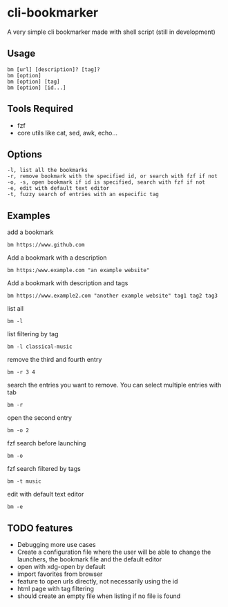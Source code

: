 # cli-bookmarker
A very simple cli bookmarker made with shell script (still in development)

## Usage
```
bm [url] [description]? [tag]?
bm [option]
bm [option] [tag]
bm [option] [id...]
```

## Tools Required
* fzf
* core utils like cat, sed, awk, echo...

## Options
```
-l, list all the bookmarks
-r, remove bookmark with the specified id, or search with fzf if not
-o, -s, open bookmark if id is specified, search with fzf if not 
-e, edit with default text editor
-t, fuzzy search of entries with an especific tag
```

## Examples

add a bookmark
```
bm https://www.github.com
```

Add a bookmark with a description
```
bm https:/www.example.com "an example website"
```

Add a bookmark with description and tags
```
bm https://www.example2.com "another example website" tag1 tag2 tag3
```

list all
```
bm -l
```

list filtering by tag
```
bm -l classical-music
```

remove the third and fourth entry
```
bm -r 3 4
```

search the entries you want to remove. You can select multiple entries with tab
```
bm -r
```

open the second entry
```
bm -o 2
```

fzf search before launching
```
bm -o
```

fzf search filtered by tags
```
bm -t music
```

edit with default text editor
```
bm -e
```

## TODO features

* Debugging more use cases
* Create a configuration file where the user will be able to change the launchers, the bookmark file and the default editor
* open with xdg-open by default
* import favorites from browser
* feature to open urls directly, not necessarily using the id
* html page with tag filtering
* should create an empty file when listing if no file is found
